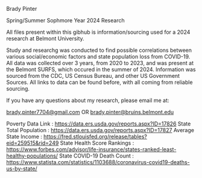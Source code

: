 Brady Pinter

Spring/Summer Sophmore Year 2024 Research

All files present within this gibhub is information/sourcing used for a 2024 research at Belmont University. 

Study and researchg was conducted to find possible correlations between various social/economic factors and state population loss from COVID-19. All data was collected over 3 years, from 2020 to 2023, and was present at the Belmont SURFS, which occured in the summer of 2024. Information was sourced from the CDC, US Census Bureau, and other US Government Sources. All links to data can be found before, with all coming from reliable sourcing.

If you have any questions about my research, please email me at:

brady.pinter7704@gmail.com OR brady.pinter@bruins.belmont.edu


Poverty Data Link : https://data.ers.usda.gov/reports.aspx?ID=17826
State Total Population : https://data.ers.usda.gov/reports.aspx?ID=17827
Average State Income : https://fred.stlouisfed.org/release/tables?eid=259515&rid=249
State Health Score Rankings : https://www.forbes.com/advisor/life-insurance/states-ranked-least-healthy-populations/
State COVID-19 Death Count : https://www.statista.com/statistics/1103688/coronavirus-covid19-deaths-us-by-state/

